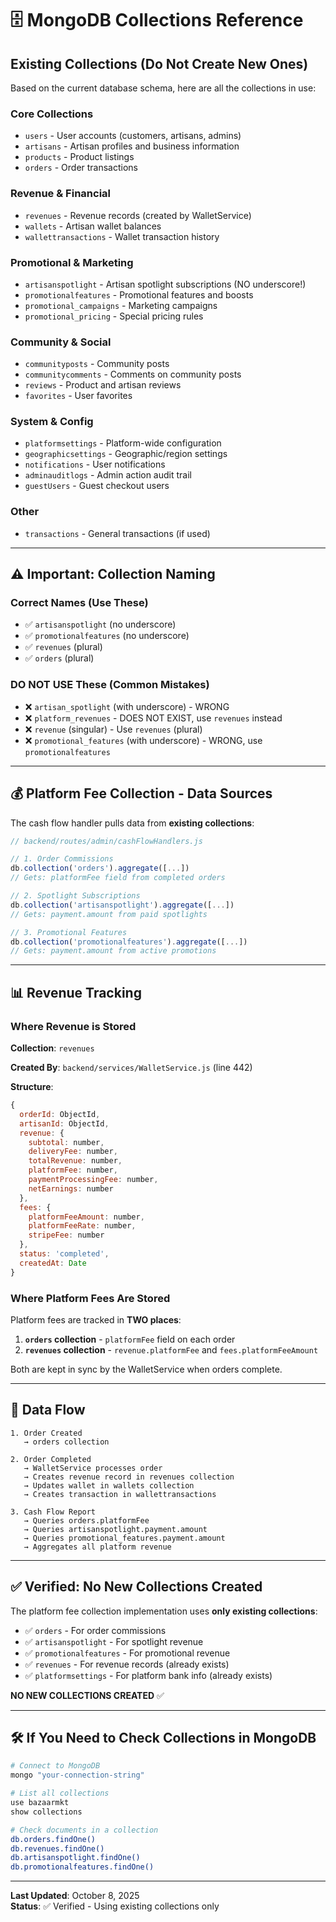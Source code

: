 # 🗄️ MongoDB Collections Reference

## Existing Collections (Do Not Create New Ones)

Based on the current database schema, here are all the collections in use:

### Core Collections
- `users` - User accounts (customers, artisans, admins)
- `artisans` - Artisan profiles and business information
- `products` - Product listings
- `orders` - Order transactions

### Revenue & Financial
- `revenues` - Revenue records (created by WalletService)
- `wallets` - Artisan wallet balances
- `wallettransactions` - Wallet transaction history

### Promotional & Marketing
- `artisanspotlight` - Artisan spotlight subscriptions (NO underscore!)
- `promotionalfeatures` - Promotional features and boosts
- `promotional_campaigns` - Marketing campaigns
- `promotional_pricing` - Special pricing rules

### Community & Social
- `communityposts` - Community posts
- `communitycomments` - Comments on community posts
- `reviews` - Product and artisan reviews
- `favorites` - User favorites

### System & Config
- `platformsettings` - Platform-wide configuration
- `geographicsettings` - Geographic/region settings
- `notifications` - User notifications
- `adminauditlogs` - Admin action audit trail
- `guestUsers` - Guest checkout users

### Other
- `transactions` - General transactions (if used)

---

## ⚠️ Important: Collection Naming

### Correct Names (Use These)
- ✅ `artisanspotlight` (no underscore)
- ✅ `promotionalfeatures` (no underscore)
- ✅ `revenues` (plural)
- ✅ `orders` (plural)

### DO NOT USE These (Common Mistakes)
- ❌ `artisan_spotlight` (with underscore) - WRONG
- ❌ `platform_revenues` - DOES NOT EXIST, use `revenues` instead
- ❌ `revenue` (singular) - Use `revenues` (plural)
- ❌ `promotional_features` (with underscore) - WRONG, use `promotionalfeatures`

---

## 💰 Platform Fee Collection - Data Sources

The cash flow handler pulls data from **existing collections**:

```javascript
// backend/routes/admin/cashFlowHandlers.js

// 1. Order Commissions
db.collection('orders').aggregate([...])
// Gets: platformFee field from completed orders

// 2. Spotlight Subscriptions  
db.collection('artisanspotlight').aggregate([...])
// Gets: payment.amount from paid spotlights

// 3. Promotional Features
db.collection('promotionalfeatures').aggregate([...])
// Gets: payment.amount from active promotions
```

---

## 📊 Revenue Tracking

### Where Revenue is Stored

**Collection**: `revenues`

**Created By**: `backend/services/WalletService.js` (line 442)

**Structure**:
```javascript
{
  orderId: ObjectId,
  artisanId: ObjectId,
  revenue: {
    subtotal: number,
    deliveryFee: number,
    totalRevenue: number,
    platformFee: number,
    paymentProcessingFee: number,
    netEarnings: number
  },
  fees: {
    platformFeeAmount: number,
    platformFeeRate: number,
    stripeFee: number
  },
  status: 'completed',
  createdAt: Date
}
```

### Where Platform Fees Are Stored

Platform fees are tracked in **TWO places**:

1. **`orders` collection** - `platformFee` field on each order
2. **`revenues` collection** - `revenue.platformFee` and `fees.platformFeeAmount`

Both are kept in sync by the WalletService when orders complete.

---

## 🔄 Data Flow

```
1. Order Created
   → orders collection
   
2. Order Completed
   → WalletService processes order
   → Creates revenue record in revenues collection
   → Updates wallet in wallets collection
   → Creates transaction in wallettransactions
   
3. Cash Flow Report
   → Queries orders.platformFee
   → Queries artisanspotlight.payment.amount
   → Queries promotional_features.payment.amount
   → Aggregates all platform revenue
```

---

## ✅ Verified: No New Collections Created

The platform fee collection implementation uses **only existing collections**:

- ✅ `orders` - For order commissions
- ✅ `artisanspotlight` - For spotlight revenue
- ✅ `promotionalfeatures` - For promotional revenue
- ✅ `revenues` - For revenue records (already exists)
- ✅ `platformsettings` - For platform bank info (already exists)

**NO NEW COLLECTIONS CREATED** ✅

---

## 🛠️ If You Need to Check Collections in MongoDB

```bash
# Connect to MongoDB
mongo "your-connection-string"

# List all collections
use bazaarmkt
show collections

# Check documents in a collection
db.orders.findOne()
db.revenues.findOne()
db.artisanspotlight.findOne()
db.promotionalfeatures.findOne()
```

---

**Last Updated**: October 8, 2025  
**Status**: ✅ Verified - Using existing collections only

